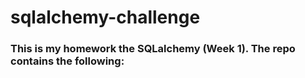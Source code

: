 # sqlalchemy-challenge

### This is my homework the SQLalchemy (Week 1).  The repo contains the following:
